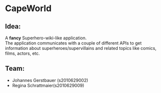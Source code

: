 # CapeWorld

## Idea:

A **fancy** Superhero-wiki-like application.  
The application communicates with a couple of different APIs to get information about superheroes/supervillains and related topics like comics, films, actors, etc.

## Team:

- Johannes Gerstbauer (s2010629002)
- Regina Schrattmaier(s2010629009)
